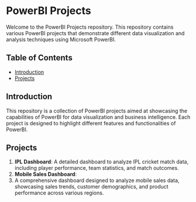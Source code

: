 # PowerBI Projects

Welcome to the PowerBI Projects repository. This repository contains various PowerBI projects that demonstrate different data visualization and analysis techniques using Microsoft PowerBI.

## Table of Contents
- [Introduction](#introduction)
- [Projects](#projects)

## Introduction
This repository is a collection of PowerBI projects aimed at showcasing the capabilities of PowerBI for data visualization and business intelligence. Each project is designed to highlight different features and functionalities of PowerBI.

## Projects
1. **IPL Dashboard**: A detailed dashboard to analyze IPL cricket match data, including player performance, team statistics, and match outcomes.
2. **Mobile Sales Dashboard**:
3. A comprehensive dashboard designed to analyze mobile sales data, showcasing sales trends, customer demographics, and product performance across various regions.
